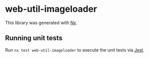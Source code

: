 # web-util-imageloader

This library was generated with [Nx](https://nx.dev).

## Running unit tests

Run `nx test web-util-imageloader` to execute the unit tests via [Jest](https://jestjs.io).
